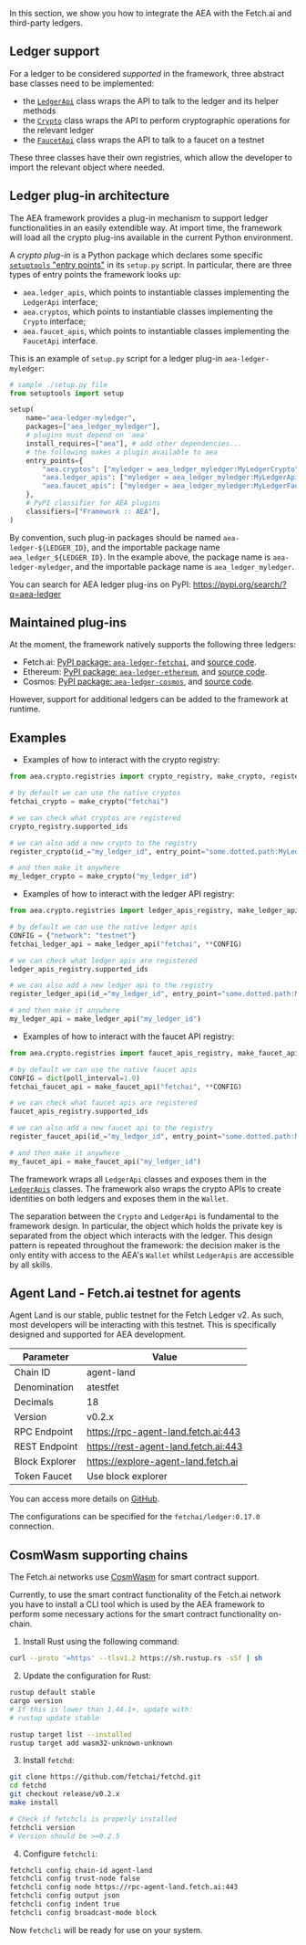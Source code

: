 In this section, we show you how to integrate the AEA with the Fetch.ai and third-party ledgers.

## Ledger support

For a ledger to be considered _supported_ in the framework, three abstract base classes need to be implemented:

- the <a href="../api/crypto/base#aea.crypto.base.LedgerApi">`LedgerApi`</a> class wraps the API to talk to the ledger and its helper methods
- the <a href="../api/crypto/base#aea.crypto.base.Crypto">`Crypto`</a> class wraps the API to perform cryptographic operations for the relevant ledger
- the <a href="../api/crypto/base#aea.crypto.base.FaucetApi">`FaucetApi`</a> class wraps the API to talk to a faucet on a testnet

These three classes have their own registries, which allow the developer to import the relevant object where needed.

## Ledger plug-in architecture

The AEA framework provides a plug-in mechanism to support ledger functionalities in 
an easily extendible way. At import time, the framework will load
all the crypto plug-ins available in the current Python environment.

A _crypto plug-in_ is a Python package which declares some specific
<a href="https://setuptools.readthedocs.io/en/latest/pkg_resources.html#entry-points" target="_blank">
`setuptools` "entry points"</a> in its `setup.py` script.
In particular, there are three types of entry points the framework looks up:

- `aea.ledger_apis`, which points to instantiable classes implementing the `LedgerApi` interface;
- `aea.cryptos`, which points to instantiable classes implementing the `Crypto` interface;
- `aea.faucet_apis`, which points to instantiable classes implementing the `FaucetApi` interface.

This is an example of `setup.py` script for a ledger plug-in `aea-ledger-myledger`:

```python
# sample ./setup.py file
from setuptools import setup

setup(
    name="aea-ledger-myledger",
    packages=["aea_ledger_myledger"],
    # plugins must depend on 'aea'  
    install_requires=["aea"], # add other dependencies...
    # the following makes a plugin available to aea
    entry_points={
        "aea.cryptos": ["myledger = aea_ledger_myledger:MyLedgerCrypto"],
        "aea.ledger_apis": ["myledger = aea_ledger_myledger:MyLedgerApi"],
        "aea.faucet_apis": ["myledger = aea_ledger_myledger:MyLedgerFaucetApi"],
    },
    # PyPI classifier for AEA plugins
    classifiers=["Framework :: AEA"],
)
```

By convention, such plug-in packages should be named `aea-ledger-${LEDGER_ID}`,
and the importable package name `aea_ledger_${LEDGER_ID}`.
In the example above, the package name is `aea-ledger-myledger`,
and the importable package name is `aea_ledger_myledger`.

You can search for AEA ledger plug-ins on PyPI:
<a href="https://pypi.org/search/?q=aea-ledger" target="_blank">https://pypi.org/search/?q=aea-ledger</a>

## Maintained plug-ins

At the moment, the framework natively supports the following three ledgers:

- Fetch.ai: <a href="https://pypi.org/project/aea-ledger-fetchai/" target="_blank">PyPI package: `aea-ledger-fetchai`</a>, and <a href="https://github.com/fetchai/agents-aea/tree/main/plugins/aea-ledger-fetchai" target="_blank">source code</a>.
- Ethereum: <a href="https://pypi.org/project/aea-ledger-ethereum/" target="_blank">PyPI package: `aea-ledger-ethereum`</a>, and <a href="https://github.com/fetchai/agents-aea/tree/main/plugins/aea-ledger-ethereum" target="_blank">source code</a>.
- Cosmos: <a href="https://pypi.org/project/aea-ledger-cosmos/" target="_blank">PyPI package: `aea-ledger-cosmos`</a>, and <a href="https://github.com/fetchai/agents-aea/tree/main/plugins/aea-ledger-cosmos" target="_blank">source code</a>.

However, support for additional ledgers can be added to the framework at runtime.


## Examples

- Examples of how to interact with the crypto registry:

``` python
from aea.crypto.registries import crypto_registry, make_crypto, register_crypto

# by default we can use the native cryptos
fetchai_crypto = make_crypto("fetchai")

# we can check what cryptos are registered
crypto_registry.supported_ids

# we can also add a new crypto to the registry
register_crypto(id_="my_ledger_id", entry_point="some.dotted.path:MyLedgerCrypto")

# and then make it anywhere
my_ledger_crypto = make_crypto("my_ledger_id")
```

- Examples of how to interact with the ledger API registry:

``` python
from aea.crypto.registries import ledger_apis_registry, make_ledger_api, register_ledger_api

# by default we can use the native ledger apis
CONFIG = {"network": "testnet"}
fetchai_ledger_api = make_ledger_api("fetchai", **CONFIG)

# we can check what ledger apis are registered
ledger_apis_registry.supported_ids

# we can also add a new ledger api to the registry
register_ledger_api(id_="my_ledger_id", entry_point="some.dotted.path:MyLedgerApi")

# and then make it anywhere
my_ledger_api = make_ledger_api("my_ledger_id")
```

- Examples of how to interact with the faucet API registry:

``` python
from aea.crypto.registries import faucet_apis_registry, make_faucet_api, register_faucet_api

# by default we can use the native faucet apis
CONFIG = dict(poll_interval=1.0)
fetchai_faucet_api = make_faucet_api("fetchai", **CONFIG)

# we can check what faucet apis are registered
faucet_apis_registry.supported_ids

# we can also add a new faucet api to the registry
register_faucet_api(id_="my_ledger_id", entry_point="some.dotted.path:MyLedgerFaucetApi")

# and then make it anywhere
my_faucet_api = make_faucet_api("my_ledger_id")
```

The framework wraps all `LedgerApi` classes and exposes them in the <a href="../api/crypto/ledger_apis#aea.crypto.base.LedgerApis">`LedgerApis`</a> classes. The framework also wraps the crypto APIs to create identities on both ledgers and exposes them in the `Wallet`.

The separation between the `Crypto` and `LedgerApi` is fundamental to the framework design. In particular, the object which holds the private key is separated from the object which interacts with the ledger. This design pattern is repeated throughout the framework: the decision maker is the only entity with access to the AEA's `Wallet` whilst `LedgerApis` are accessible by all skills.

## Agent Land - Fetch.ai testnet for agents

Agent Land is our stable, public testnet for the Fetch Ledger v2. As such, most developers will be interacting with this testnet. This is specifically designed and supported for AEA development.


| Parameter      | Value                                                                      |
| -------------- | -------------------------------------------------------------------------- |
| Chain ID       | agent-land                                                                 |
| Denomination   | atestfet                                                                   |
| Decimals       | 18                                                                         |
| Version        | v0.2.x                                                                     |
| RPC Endpoint   | https://rpc-agent-land.fetch.ai:443                            |
| REST Endpoint  | https://rest-agent-land.fetch.ai:443                            |
| Block Explorer | <a href="https://explore-agent-land.fetch.ai" target="_blank">https://explore-agent-land.fetch.ai</a> |
| Token Faucet   | Use block explorer                                                         |

You can access more details on <a href="https://github.com/fetchai/networks-agentland" target="_blank">GitHub</a>.

The configurations can be specified for the `fetchai/ledger:0.17.0` connection.

## CosmWasm supporting chains

The Fetch.ai networks use <a href="https://docs.cosmwasm.com" target="_blank">CosmWasm</a> for smart contract support.

Currently, to use the smart contract functionality of the Fetch.ai network you have to install a CLI tool which is used by the AEA framework to perform some necessary actions for the smart contract functionality on-chain.

1. Install Rust using the following command:

``` bash 
curl --proto '=https' --tlsv1.2 https://sh.rustup.rs -sSf | sh
```

2. Update the configuration for Rust:

``` bash
rustup default stable
cargo version
# If this is lower than 1.44.1+, update with:
# rustup update stable

rustup target list --installed
rustup target add wasm32-unknown-unknown
```

3. Install `fetchd`:

``` bash
git clone https://github.com/fetchai/fetchd.git
cd fetchd
git checkout release/v0.2.x
make install

# Check if fetchcli is properly installed
fetchcli version
# Version should be >=0.2.5
```

4. Configure `fetchcli`:

``` bash
fetchcli config chain-id agent-land
fetchcli config trust-node false
fetchcli config node https://rpc-agent-land.fetch.ai:443
fetchcli config output json
fetchcli config indent true
fetchcli config broadcast-mode block
```

Now `fetchcli` will be ready for use on your system.
